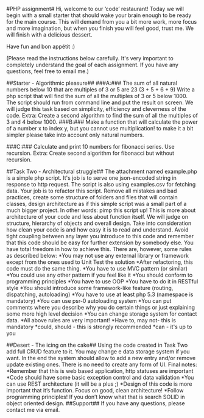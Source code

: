 #PHP assignment#
Hi, welcome to our ‘code’ restaurant! Today we will begin with a small starter that should wake your brain enough to be ready for the main course. This will demand from you a bit more work, more focus and more imagination, but when you finish you will feel good, trust me. We will finish with a delicious dessert.

Have fun and bon appétit :)

(Please read the instructions below carefully. It's very important to completely understand the goal of each assignment. If you have any questions, feel free to email me.)

##Starter - Algorithmic pleasure##
###A:###
The sum of all natural numbers below 10 that are multiples of 3 or 5 are 23 (3 + 5 + 6 + 9)
Write a php script that will find the sum of all the multiples of 3 or 5 below 1000. The script should run from command line and put the result on screen. We will judge this task based on simplicity, efficiency and cleverness of the code.
Extra: Create a second algorithm to find the sum of all the multiples of 3 and 4 below 1000.
###B:###
Make a function that will calculate the power of a number x to index y, but you cannot use multiplication! to make it a bit simpler please take into account only natural numbers.

###C:###
Calculate and print 10 numbers for fibonacci series. Use recursion.
Extra: Create second algorithm for fibonacci but without recursion.

##Task Two - Architectural struggle##
The attachment named example.php is a simple php script. It's job is to serve one json-encoded string in response to http request. The script is also using examples.csv for fetching data. Your job is to refactor this script. Remove all mistakes and bad practices, create some structure of folders and files that will contain classes, design architecture as if this simple script was a small part of a much bigger project. In other words: pimp this script up! This is more about architecture of your code and less about function itself. We will judge on structure, hierarchy of objects and overall design. Take into consideration how clean your code is and how easy it is to read and understand. Avoid tight coupling between any layer you introduce to this code and remember that this code should be easy for further extension by somebody else. You have total freedom in how to achieve this. There are, however, some rules as described below:
*You may not use any external library or framework except from the ones used to Unit Test the solution
*After refactoring, this code must do the same thing.
*You have to use MVC pattern (or similar)
*You could use any other pattern if you feel like it
*You should conform to programming principles
*You have to use OOP
*You have to do it in RESTful style
*You should introduce some framework-like feature (routing, dispatching, autoloading)
*You have to use at least php 5.3 (namespace is mandatory)
*You can use psr-0 autoloading system
*You can put comments where you describe why you do certain things or just explaining some more high level decision
*You can change storage system for contact data.
*All above rules are very important!
  *Have to, may not- this is mandatory
  *could, should - this is strongly recommended
  *can - it's up to you

##Desert - The icing on the cake##
Using the code created in Task Two add full CRUD feature to it. You may change e data storage system if you want. In the end the system should allow to add a new entry and/or remove update existing ones. There is no need to create any form of UI.
Final notes:
*Remember that this is web based application, http statuses are important
*Code should have some basic exception control and data validation
*You can use REST architecture (it will be a plus ;)
*Design of this code is more important that it’s function. Focus on good, clean architecture!
*Follow programming principles! If you don’t know what that is search SOLID in object oriented design.
##Support##
If you have any questions, please contact me via email.
